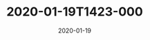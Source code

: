 ---
date: 2020-01-19
title: 2020-01-19T1423-000
hero: 2020/2020-01-19T1423-000.jpeg

# briefly describe the image…
alt: ''

# insert the closed caption text after the three-dash break…
# (include line-breaks, punctuation, and capitalization)
---
